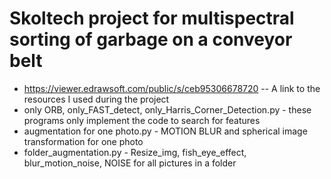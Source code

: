 # Skoltech project for multispectral sorting of garbage on a conveyor belt
- https://viewer.edrawsoft.com/public/s/ceb95306678720 -- A link to the resources I used during the project
- only ORB, only_FAST_detect, only_Harris_Corner_Detection.py - these programs only implement the code to search for features
- augmentation for one photo.py - MOTION BLUR and spherical image transformation for one photo
- folder_augmentation.py - Resize_img, fish_eye_effect, blur_motion_noise, NOISE for all pictures in a folder
